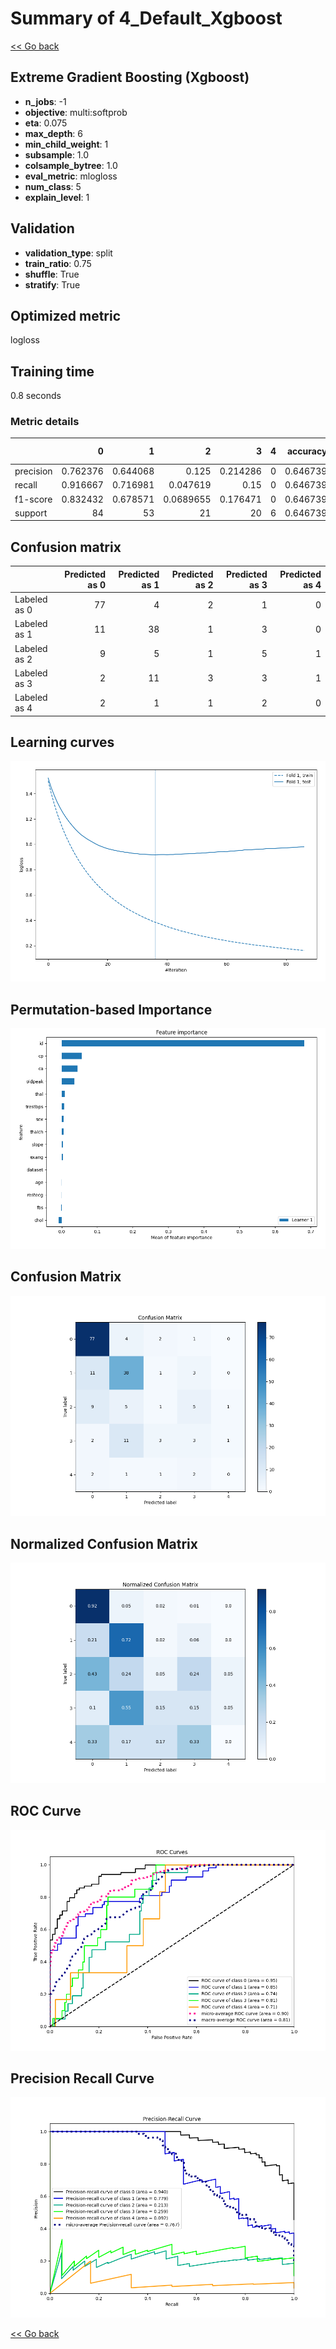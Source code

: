 # Summary of 4_Default_Xgboost

[<< Go back](../README.md)


## Extreme Gradient Boosting (Xgboost)
- **n_jobs**: -1
- **objective**: multi:softprob
- **eta**: 0.075
- **max_depth**: 6
- **min_child_weight**: 1
- **subsample**: 1.0
- **colsample_bytree**: 1.0
- **eval_metric**: mlogloss
- **num_class**: 5
- **explain_level**: 1

## Validation
 - **validation_type**: split
 - **train_ratio**: 0.75
 - **shuffle**: True
 - **stratify**: True

## Optimized metric
logloss

## Training time

0.8 seconds

### Metric details
|           |         0 |         1 |          2 |         3 |   4 |   accuracy |   macro avg |   weighted avg |   logloss |
|:----------|----------:|----------:|-----------:|----------:|----:|-----------:|------------:|---------------:|----------:|
| precision |  0.762376 |  0.644068 |  0.125     |  0.214286 |   0 |   0.646739 |    0.349146 |       0.571119 |  0.916748 |
| recall    |  0.916667 |  0.716981 |  0.047619  |  0.15     |   0 |   0.646739 |    0.366253 |       0.646739 |  0.916748 |
| f1-score  |  0.832432 |  0.678571 |  0.0689655 |  0.176471 |   0 |   0.646739 |    0.351288 |       0.602534 |  0.916748 |
| support   | 84        | 53        | 21         | 20        |   6 |   0.646739 |  184        |     184        |  0.916748 |


## Confusion matrix
|              |   Predicted as 0 |   Predicted as 1 |   Predicted as 2 |   Predicted as 3 |   Predicted as 4 |
|:-------------|-----------------:|-----------------:|-----------------:|-----------------:|-----------------:|
| Labeled as 0 |               77 |                4 |                2 |                1 |                0 |
| Labeled as 1 |               11 |               38 |                1 |                3 |                0 |
| Labeled as 2 |                9 |                5 |                1 |                5 |                1 |
| Labeled as 3 |                2 |               11 |                3 |                3 |                1 |
| Labeled as 4 |                2 |                1 |                1 |                2 |                0 |

## Learning curves
![Learning curves](learning_curves.png)

## Permutation-based Importance
![Permutation-based Importance](permutation_importance.png)
## Confusion Matrix

![Confusion Matrix](confusion_matrix.png)


## Normalized Confusion Matrix

![Normalized Confusion Matrix](confusion_matrix_normalized.png)


## ROC Curve

![ROC Curve](roc_curve.png)


## Precision Recall Curve

![Precision Recall Curve](precision_recall_curve.png)



[<< Go back](../README.md)
